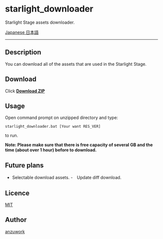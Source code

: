 # starlight_downloader

Starlight Stage assets downloader.

[Japanese 日本語](https://github.com/anzuwork/starlight_downloader/blob/master/READNE_JA.md)

---

## Description

You can download all of the assets that are used in the Starlight Stage.

## Download

Click **[Download ZIP](https://github.com/anzuwork/starlight_downloader/archive/master.zip)**

## Usage

Open command prompt on unzipped directory and type:

`starlight_downloader.bat [Your want RES_VER]`

to run.

**Note: Please make sure that there is free capacity of several GB and the time  (about over 1 hour) before to download.**

## Future plans

- Selectable download assets.
-　Update diff download.

## Licence

[MIT](https://github.com/anzuwork/starlight_downloader/blob/master/LICENSE)

## Author

[anzuwork](https://github.com/anzuwork)
